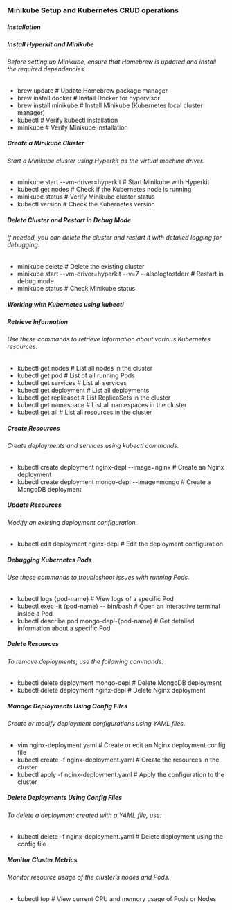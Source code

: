 ### Minikube Setup and Kubernetes CRUD operations

##### Installation

##### Install Hyperkit and Minikube
###### Before setting up Minikube, ensure that Homebrew is updated and install the required dependencies.

- brew update                             # Update Homebrew package manager
- brew install docker                     # Install Docker for hypervisor
- brew install minikube                   # Install Minikube (Kubernetes local cluster manager)
- kubectl                                 # Verify kubectl installation
- minikube                                # Verify Minikube installation

##### Create a Minikube Cluster
###### Start a Minikube cluster using Hyperkit as the virtual machine driver.

- minikube start --vm-driver=hyperkit     # Start Minikube with Hyperkit
- kubectl get nodes                       # Check if the Kubernetes node is running
- minikube status                         # Verify Minikube cluster status
- kubectl version                         # Check the Kubernetes version

##### Delete Cluster and Restart in Debug Mode
###### If needed, you can delete the cluster and restart it with detailed logging for debugging.

- minikube delete                         # Delete the existing cluster
- minikube start --vm-driver=hyperkit --v=7 --alsologtostderr # Restart in debug mode
- minikube status                         # Check Minikube status

##### Working with Kubernetes using kubectl
##### Retrieve Information
###### Use these commands to retrieve information about various Kubernetes resources.

- kubectl get nodes                       # List all nodes in the cluster
- kubectl get pod                         # List of all running Pods
- kubectl get services                    # List all services
- kubectl get deployment                  # List all deployments
- kubectl get replicaset                  # List ReplicaSets in the cluster
- kubectl get namespace                   # List all namespaces in the cluster
- kubectl get all                         # List all resources in the cluster

##### Create Resources
###### Create deployments and services using kubectl commands.

- kubectl create deployment nginx-depl --image=nginx # Create an Nginx deployment
- kubectl create deployment mongo-depl --image=mongo # Create a MongoDB deployment

##### Update Resources
###### Modify an existing deployment configuration.

- kubectl edit deployment nginx-depl      # Edit the deployment configuration

##### Debugging Kubernetes Pods
###### Use these commands to troubleshoot issues with running Pods.

- kubectl logs {pod-name}                 # View logs of a specific Pod
- kubectl exec -it {pod-name} -- bin/bash # Open an interactive terminal inside a Pod
- kubectl describe pod mongo-depl-{pod-name}  # Get detailed information about a specific Pod

##### Delete Resources
###### To remove deployments, use the following commands.

- kubectl delete deployment mongo-depl    # Delete MongoDB deployment
- kubectl delete deployment nginx-depl    # Delete Nginx deployment

##### Manage Deployments Using Config Files
###### Create or modify deployment configurations using YAML files.

- vim nginx-deployment.yaml               # Create or edit an Nginx deployment config file
- kubectl create -f nginx-deployment.yaml # Create the resources in the cluster
- kubectl apply -f nginx-deployment.yaml  # Apply the configuration to the cluster

##### Delete Deployments Using Config Files
###### To delete a deployment created with a YAML file, use:

- kubectl delete -f nginx-deployment.yaml # Delete deployment using the config file

##### Monitor Cluster Metrics
###### Monitor resource usage of the cluster’s nodes and Pods.

- kubectl top                             # View current CPU and memory usage of Pods or Nodes
